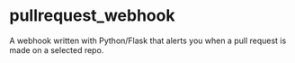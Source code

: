 # pullrequest_webhook
A webhook written with Python/Flask that alerts you when a pull request is made on a selected repo.
